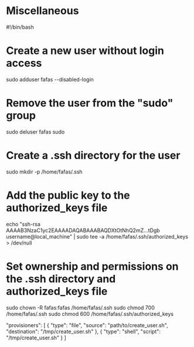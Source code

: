 # Miscellaneous

#!/bin/bash

# Create a new user without login access
sudo adduser fafas --disabled-login

# Remove the user from the "sudo" group
sudo deluser fafas sudo

# Create a .ssh directory for the user
sudo mkdir -p /home/fafas/.ssh

# Add the public key to the authorized_keys file
echo "ssh-rsa AAAAB3NzaC1yc2EAAAADAQABAAABAQDXtOtNhQ2mZ...tDgb username@local_machine" | sudo tee -a /home/fafas/.ssh/authorized_keys > /dev/null

# Set ownership and permissions on the .ssh directory and authorized_keys file
sudo chown -R fafas:fafas /home/fafas/.ssh
sudo chmod 700 /home/fafas/.ssh
sudo chmod 600 /home/fafas/.ssh/authorized_keys



"provisioners": [
  {
    "type": "file",
    "source": "path/to/create_user.sh",
    "destination": "/tmp/create_user.sh"
  },
  {
    "type": "shell",
    "script": "/tmp/create_user.sh"
  }
]
